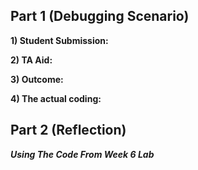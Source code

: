 ## Part 1 (Debugging Scenario)

**1) Student Submission:**

**2) TA Aid:**

**3) Outcome:**

**4) The actual coding:** 

## Part 2 (Reflection)

***Using The Code From Week 6 Lab***
